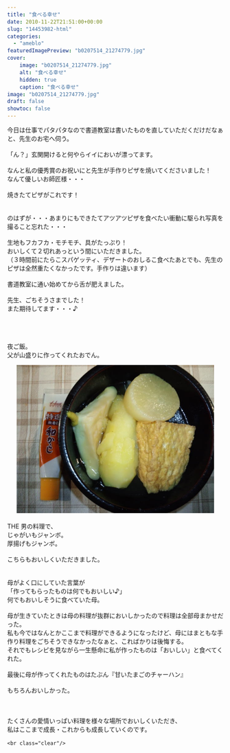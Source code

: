 ```yaml
---
title: "食べる幸せ"
date: 2010-11-22T21:51:00+00:00
slug: "14453982-html"
categories:
  - "ameblo"
featuredImagePreview: "b0207514_21274779.jpg"
cover:
    image: "b0207514_21274779.jpg"
    alt: "食べる幸せ"
    hidden: true
    caption: "食べる幸せ"
image: "b0207514_21274779.jpg"
draft: false
showtoc: false
---
```

今日は仕事でパタパタなので書道教室は書いたものを直していただくだけだなぁと、先生のお宅へ伺う。<br/>
<br/>
「ん？」玄関開けると何やらイイにおいが漂ってます。<br/>
<br/>
なんと私の優秀賞のお祝いにと先生が手作りピザを焼いてくださいました！<br/>
なんて優しいお師匠様・・・<br/>
<br/>
焼きたてピザがこれです！<br/>
<br/>
<br/>
のはずが・・・あまりにもできたてアツアツピザを食べたい衝動に駆られ写真を撮ること忘れた・・・<br/>
<br/>
生地もフカフカ・モチモチ、具がたっぷり！<br/>
おいしくて２切れあっという間にいただきました。<br/>
（３時間前にたらこスパゲッティ、デザートのおしるこ食べたあとでも、先生のピザは全然重たくなかったです。手作りは違います）<br/>
<br/>
書道教室に通い始めてから舌が肥えました。<br/>
<br/>
先生、ごちそうさまでした！<br/>
また期待してます・・・♪<br/>
<br/>
<br/>
<br/>
<br/>
夜ご飯。<br/>
父が山盛りに作ってくれたおでん。<br/>
<center><a href="b0207514_21274779.jpg" rel="nofollow"><img src="b0207514_21274779.jpg" alt="食べる幸せ_b0207514_21274779.jpg" class="IMAGE_MID" height="345" width="460"/></a></center><br/>
THE 男の料理で、<br/>
じゃがいもジャンボ。<br/>
厚揚げもジャンボ。<br/>
<br/>
こちらもおいしくいただきました。<br/>
<br/>
<br/>
母がよく口にしていた言葉が<br/>
「作ってもらったものは何でもおいしい♪」<br/>
何でもおいしそうに食べていた母。<br/>
<br/>
母が生きていたときは母の料理が抜群においしかったので料理は全部母まかせだった。<br/>
私も今ではなんとかここまで料理ができるようになったけど、母にはまともな手作り料理をごちそうできなかったなぁと、こればかりは後悔する。<br/>
それでもレシピを見ながら一生懸命に私が作ったものは「おいしい」と食べてくれた。<br/>
<br/>
最後に母が作ってくれたものはたぶん『甘いたまごのチャーハン』<br/>
<br/>
もちろんおいしかった。<br/>
<br/>
<br/>
<br/>
たくさんの愛情いっぱい料理を様々な場所でおいしくいただき、<br/>
私はここまで成長・これからも成長していくのです。

    <br class="clear"/>